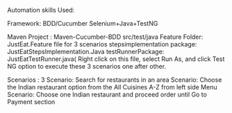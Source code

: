 Automation skills Used:

Framework: BDD/Cucumber
Selenium+Java+TestNG

Maven Project : Maven-Cucumber-BDD
src/test/java
Feature Folder: JustEat.Feature file for 3 scenarios
stepsimplementation package: JustEatStepsImplementation.Java 
testRunnerPackage:  JustEatTestRunner.java( Right click on this file, select Run As, and click Test NG option to execute these 3 scenarios one after other.


Scenarios : 3
Scenario: Search for restaurants in an area 
Scenario: Choose the Indian restaurant option from the All Cuisines A-Z from left side Menu
Scenario: Choose one Indian restaurant and proceed order until Go to Payment section

